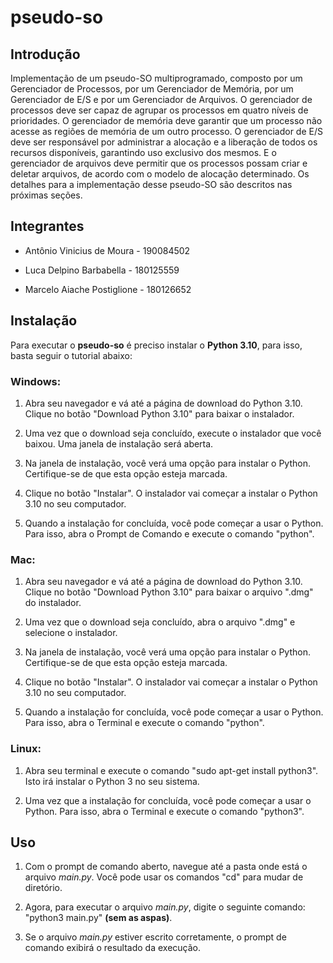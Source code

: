 # pseudo-so

## Introdução

Implementação de um pseudo-SO multiprogramado, composto por um Gerenciador de Processos, por um Gerenciador de Memória, por um Gerenciador de E/S e por um Gerenciador de Arquivos. O gerenciador de processos deve ser capaz de agrupar os processos em quatro níveis de prioridades. O gerenciador de memória deve garantir que um processo não acesse as regiões de memória de um outro processo. O gerenciador de E/S deve ser responsável por administrar a alocação e a liberação de todos os recursos disponíveis, garantindo uso exclusivo dos mesmos. E o gerenciador de arquivos deve permitir que os processos possam criar e deletar arquivos, de acordo com o modelo de alocação determinado. Os detalhes para a implementação desse pseudo-SO são descritos nas próximas seções.

## Integrantes


- Antônio Vinicius de Moura - 190084502

- Luca Delpino Barbabella - 180125559

- Marcelo Aiache Postiglione - 180126652

## Instalação

Para executar o **pseudo-so** é preciso instalar o **Python 3.10**, para isso, basta seguir o tutorial abaixo:

### Windows:

1. Abra seu navegador e vá até a página de download do Python 3.10. Clique no botão "Download Python 3.10" para baixar o instalador.

2. Uma vez que o download seja concluído, execute o instalador que você baixou. Uma janela de instalação será aberta.

3. Na janela de instalação, você verá uma opção para instalar o Python. Certifique-se de que esta opção esteja marcada.

4. Clique no botão "Instalar". O instalador vai começar a instalar o Python 3.10 no seu computador.

5. Quando a instalação for concluída, você pode começar a usar o Python. Para isso, abra o Prompt de Comando e execute o comando "python".

### Mac:

1. Abra seu navegador e vá até a página de download do Python 3.10. Clique no botão "Download Python 3.10" para baixar o arquivo ".dmg" do instalador.

2. Uma vez que o download seja concluído, abra o arquivo ".dmg" e selecione o instalador.

3. Na janela de instalação, você verá uma opção para instalar o Python. Certifique-se de que esta opção esteja marcada.

4. Clique no botão "Instalar". O instalador vai começar a instalar o Python 3.10 no seu computador.

5. Quando a instalação for concluída, você pode começar a usar o Python. Para isso, abra o Terminal e execute o comando "python".

### Linux:

1. Abra seu terminal e execute o comando "sudo apt-get install python3". Isto irá instalar o Python 3 no seu sistema.

2. Uma vez que a instalação for concluída, você pode começar a usar o Python. Para isso, abra o Terminal e execute o comando "python3".

## Uso

1. Com o prompt de comando aberto, navegue até a pasta onde está o arquivo *main.py*. Você pode usar os comandos "cd" para mudar de diretório.

2. Agora, para executar o arquivo *main.py*, digite o seguinte comando: "python3 main.py" **(sem as aspas)**.

3. Se o arquivo *main.py* estiver escrito corretamente, o prompt de comando exibirá o resultado da execução.